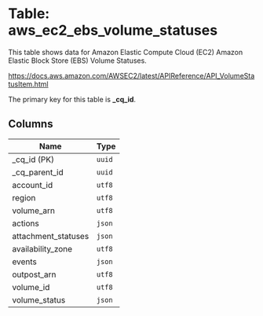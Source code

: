 # Table: aws_ec2_ebs_volume_statuses

This table shows data for Amazon Elastic Compute Cloud (EC2) Amazon Elastic Block Store (EBS) Volume Statuses.

https://docs.aws.amazon.com/AWSEC2/latest/APIReference/API_VolumeStatusItem.html

The primary key for this table is **_cq_id**.

## Columns

| Name          | Type          |
| ------------- | ------------- |
|_cq_id (PK)|`uuid`|
|_cq_parent_id|`uuid`|
|account_id|`utf8`|
|region|`utf8`|
|volume_arn|`utf8`|
|actions|`json`|
|attachment_statuses|`json`|
|availability_zone|`utf8`|
|events|`json`|
|outpost_arn|`utf8`|
|volume_id|`utf8`|
|volume_status|`json`|